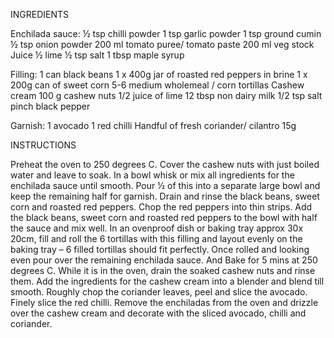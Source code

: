 INGREDIENTS
 
Enchilada sauce:
½ tsp chilli powder
1 tsp garlic powder
1 tsp ground cumin
½ tsp onion powder
200 ml tomato puree/ tomato paste
200 ml veg stock
Juice ½ lime
½ tsp salt
1 tbsp maple syrup

Filling:
1 can black beans
1 x 400g jar of roasted red peppers in brine
1 x 200g can of sweet corn
5-6 medium wholemeal / corn tortillas
Cashew cream
100 g cashew nuts
1/2 juice of lime
12 tbsp non dairy milk
1/2 tsp salt
pinch black pepper

Garnish:
1 avocado
1 red chilli
Handful of fresh coriander/ cilantro 15g


INSTRUCTIONS
 
Preheat the oven to 250 degrees C.
Cover the cashew nuts with just boiled water and leave to soak.
In a bowl whisk or mix all ingredients for the enchilada sauce until smooth. Pour ½ of this into a separate large bowl and keep the remaining half for garnish. Drain and rinse the black beans, sweet corn and roasted red peppers. Chop the red peppers into thin strips. Add the black beans, sweet corn and roasted red peppers to the bowl with half the sauce and mix well.
In an ovenproof dish or baking tray approx 30x 20cm, fill and roll the 6 tortillas with this filling and layout evenly on the baking tray – 6 filled tortillas should fit perfectly. Once rolled and looking even pour over the remaining enchilada sauce. And Bake for 5 mins at 250 degrees C.
While it is in the oven, drain the soaked cashew nuts and rinse them. Add the ingredients for the cashew cream into a blender and blend till smooth.
Roughly chop the coriander leaves, peel and slice the avocado. Finely slice the red chilli.
Remove the enchiladas from the oven and drizzle over the cashew cream and decorate with the sliced avocado, chilli and coriander.
